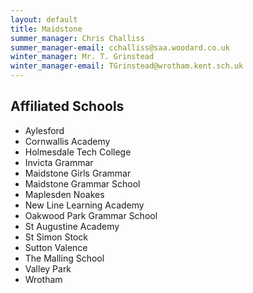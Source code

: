 ```yaml
---
layout: default
title: Maidstone
summer_manager: Chris Challiss
summer_manager-email: cchalliss@saa.woodard.co.uk
winter_manager: Mr. T. Grinstead
winter_manager-email: TGrinstead@wrotham.kent.sch.uk
---
```


## Affiliated Schools

- Aylesford
- Cornwallis Academy
- Holmesdale Tech College
- Invicta Grammar
- Maidstone Girls Grammar
- Maidstone Grammar School
- Maplesden Noakes
- New Line Learning Academy
- Oakwood Park Grammar School
- St Augustine Academy
- St Simon Stock
- Sutton Valence
- The Malling School
- Valley Park
- Wrotham
